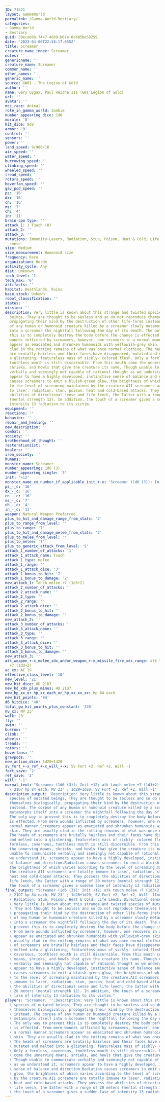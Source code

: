```yaml
---
ID: 71521
layout: GammaWorld
permalink: /Gamma-World-Bestiary/
categories:
- Gamma World
- Bestiary
guid: 59eca60b-7447-4689-b67e-0d485be58259
date: '2023-04-06T22:58:17.055Z'
title: Screamer
creature_name_index: Screamer
notes: ''
genericname: ''
creature_name: Screamer
common_name: ''
other_names: ''
generic_name: ''
source: GW01 - The Legion of Gold
author: ''
name: Gary Gygax, Paul Reiche III (GW1 Legion of Gold)
url: ''
avatar: ''
mcc_race: Animal
role_in_gamma_world: Zombie
number_appearing_dice: 1d6
morale: '8'
hit_dice: 9d8
armor: '9'
control: ''
sensors: ''
power: ''
land_speed: 9/900/18
air_speed: ''
water_speed: ''
burrowing_speed: ''
climbing_speed: ''
wheeled_speed: ''
tread_speed: ''
rotors_speed: ''
hoverfan_speed: ''
gav_pod_speed: ''
ps: '16'
dx: '16'
cn: '16'
ms: '7'
ch: '4'
in: '11'
brain-cpu type: ''
attack_1: 1 Touch (0)
attack_2: ''
attack_3: ''
mutations: Immunity-Lasers, Radiation, Stun, Poison, Heat & Cold; Life Leech; Directional
  sense
size: Medium
size_measurement: Humanoid size
frequency: Rare
organization: Horde
activity_cycle: Any
diet: Unknown
tech_level: '1'
tech_max: '6'
artifacts: ''
habitat: Deathlands, Ruins
base_stock: Unkown
robot_classification: ''
status: ''
mission: ''
description: Very little is known about this strange and twisted species of mutated
  beings, They are thought to be sexless and so do not reproduce themselves biologically,
  propagating their kind by the destruction of other life-forms instead. The corpse
  of any human or humonoid creature killed by a screamer slowly metamorphs itself
  into a screamer the nightfall following the day of its death. The only way to prevent
  this is to completely destroy the body before the change is effected. From mere
  wounds inflicted by screamers, however, one recovers in a normal manner.Screamers
  appear as emaciated and shrunken humanoids with yellowish-grey skin. They are usually
  clad in the rotting remains of what was once normal clothing. The heads of screamers
  are brutally hairless and their faces have disappeared, mutated and melted into
  a glistening, featureless mass of sickly- colored flesh. Only a formless, cavernous,
  toothless mouth is still discernible. From this mouth come the unnerving moans,
  shrieks, and howls that give the creature its name. Though unable to communicate
  verbally and seemingly not capable of rational thought as we understand it, screamers
  appear to have a highly developed, instinctive sense of balance and direction.Radiation
  causes screamers to emit a bluish-green glow, the brightness of which varies according
  to the level of screaming maintained by the creature.AII screamers are totally immune
  to laser, radiation. stun, poison, heat and cold-based attacks. They possess the
  abilities of directional sense and life leech, the Iatter with a ronge of 20 meters
  (mental strength 12). In addition, the touch of a screamer gives a sudden lase of
  intensity 13 radiation to its victim.
equipment: ''
reactions: ''
behavior: ''
repair_and_healing: ''
new_description: ''
combat: ''
society: ''
brotherhood_of_thought: ''
restorationsist: ''
healers: ''
iron_society: ''
humans: ''
monster_name: Screamer
number_appearing: 1d6 (3)
number_appearing_single: '3'
init: '+12'
monster_name_xx_number_if_applicable_init_+-x: 'Screamer (1d6 (3)): Init +12'
ps_-_c: '16'
dx_-_c: '16'
cn_-_c: '16'
ms_-_c: '7'
ch_-_c: '4'
in_-_c: '11'
weapon: Natural Weapon Preferred
plus_to_hit_and_damage_range_from_stats: '2'
plus_to_range_from_level: ''
plus_to_range: '7'
plus_to_hit_and_damage_melee_from_stats: '2'
plus_to_melee_from_level: ''
plus_to_melee: '7'
plus_to_generic_attack_from_level: '5'
attack_1_number_of_attacks: '1'
attack_1_attack_name: Touch
attack_1_type: melee
attack_1_range: ''
attack_1_attack_dice: '3'
attack_1_bonus_to_hit: '7'
attack_1_bonus_to_damage: '2'
new_attack_1: Touch melee +7 (1d3+2)
attack_2_number_of_attacks: ''
attack_2_attack_name: ''
attack_2_type: ''
attack_2_range: ''
attack_2_attack_dice: ''
attack_2_bonus_to_hit: ''
attack_2_bonus_to_damage: ''
new_attack_2: ''
attack_3_number_of_attacks: ''
attack_3_attack_name: ''
attack_3_type: ''
attack_3_range: ''
attack_3_attack_dice: ''
attack_3_bonus_to_hit: ''
attack_3_bonus_to_damage: ''
new_attack_3: ''
atk_weapon_+-x_melee_xdx_andor_weapon_+-x_missile_fire_xdx_range: atk touch melee
  +7 (1d3+2)
ac_xx: AC 19
effective_class_level: '10'
new_level: '21'
new_hit_dice: HD 21D7
new_hd_xdx_plus_minus: HD 21D7
new_hp_xx_or_hp_xx_each_or_hp_xx_xx_xx: hp 84 each
new_hit_points: '84'
d6_hitdice: '40'
total_gw_hit_points_plus_constant: '240'
mv_xx: MV 23'
walk: 23'
fly: ''
swim: ''
burrow: ''
climb: ''
wheels: ''
treads: ''
rotors: ''
hoverfans: ''
gravpods: ''
new_action_dice: 1d20+1d20
sv_fort_+-x_ref_+-x_will_+-x: SV Fort +2, Ref +2, Will -1
fort_save: '2'
ref_save: '2'
will: '-1'
normal_text: "Screamer (1d6 (3)): Init +12; atk touch melee +7 (1d3+2); AC 19; HD\
  \ 21D7 hp 84 each; MV 23' ; 1d20+1d20; SV Fort +2, Ref +2, Will -1"
description_output: 'Description: Very little is known about this strange and twisted
  species of mutated beings, They are thought to be sexless and so do not reproduce
  themselves biologically, propagating their kind by the destruction of other life-forms
  instead. The corpse of any human or humonoid creature killed by a screamer slowly
  metamorphs itself into a screamer the nightfall following the day of its death.
  The only way to prevent this is to completely destroy the body before the change
  is effected. From mere wounds inflicted by screamers, however, one recovers in a
  normal manner.Screamers appear as emaciated and shrunken humanoids with yellowish-grey
  skin. They are usually clad in the rotting remains of what was once normal clothing.
  The heads of screamers are brutally hairless and their faces have disappeared, mutated
  and melted into a glistening, featureless mass of sickly- colored flesh. Only a
  formless, cavernous, toothless mouth is still discernible. From this mouth come
  the unnerving moans, shrieks, and howls that give the creature its name. Though
  unable to communicate verbally and seemingly not capable of rational thought as
  we understand it, screamers appear to have a highly developed, instinctive sense
  of balance and direction.Radiation causes screamers to emit a bluish-green glow,
  the brightness of which varies according to the level of screaming maintained by
  the creature.AII screamers are totally immune to laser, radiation. stun, poison,
  heat and cold-based attacks. They possess the abilities of directional sense and
  life leech, the Iatter with a ronge of 20 meters (mental strength 12). In addition,
  the touch of a screamer gives a sudden lase of intensity 13 radiation to its victim.'
final_output: "Screamer (1d6 (3)): Init +12; atk touch melee +7 (1d3+2); AC 19; HD\
  \ 21D7 hp 84 each; MV 23' ; 1d20+1d20; SV Fort +2, Ref +2, Will -1Immunity-Lasers,\
  \ Radiation, Stun, Poison, Heat & Cold; Life Leech; Directional senseDescription:\
  \ Very little is known about this strange and twisted species of mutated beings,\
  \ They are thought to be sexless and so do not reproduce themselves biologically,\
  \ propagating their kind by the destruction of other life-forms instead. The corpse\
  \ of any human or humonoid creature killed by a screamer slowly metamorphs itself\
  \ into a screamer the nightfall following the day of its death. The only way to\
  \ prevent this is to completely destroy the body before the change is effected.\
  \ From mere wounds inflicted by screamers, however, one recovers in a normal manner.Screamers\
  \ appear as emaciated and shrunken humanoids with yellowish-grey skin. They are\
  \ usually clad in the rotting remains of what was once normal clothing. The heads\
  \ of screamers are brutally hairless and their faces have disappeared, mutated and\
  \ melted into a glistening, featureless mass of sickly- colored flesh. Only a formless,\
  \ cavernous, toothless mouth is still discernible. From this mouth come the unnerving\
  \ moans, shrieks, and howls that give the creature its name. Though unable to communicate\
  \ verbally and seemingly not capable of rational thought as we understand it, screamers\
  \ appear to have a highly developed, instinctive sense of balance and direction.Radiation\
  \ causes screamers to emit a bluish-green glow, the brightness of which varies according\
  \ to the level of screaming maintained by the creature.AII screamers are totally\
  \ immune to laser, radiation. stun, poison, heat and cold-based attacks. They possess\
  \ the abilities of directional sense and life leech, the Iatter with a ronge of\
  \ 20 meters (mental strength 12). In addition, the touch of a screamer gives a sudden\
  \ lase of intensity 13 radiation to its victim."
players: "Screamer; '';Description: Very little is known about this strange and twisted\
  \ species of mutated beings, They are thought to be sexless and so do not reproduce\
  \ themselves biologically, propagating their kind by the destruction of other life-forms\
  \ instead. The corpse of any human or humonoid creature killed by a screamer slowly\
  \ metamorphs itself into a screamer the nightfall following the day of its death.\
  \ The only way to prevent this is to completely destroy the body before the change\
  \ is effected. From mere wounds inflicted by screamers, however, one recovers in\
  \ a normal manner.Screamers appear as emaciated and shrunken humanoids with yellowish-grey\
  \ skin. They are usually clad in the rotting remains of what was once normal clothing.\
  \ The heads of screamers are brutally hairless and their faces have disappeared,\
  \ mutated and melted into a glistening, featureless mass of sickly- colored flesh.\
  \ Only a formless, cavernous, toothless mouth is still discernible. From this mouth\
  \ come the unnerving moans, shrieks, and howls that give the creature its name.\
  \ Though unable to communicate verbally and seemingly not capable of rational thought\
  \ as we understand it, screamers appear to have a highly developed, instinctive\
  \ sense of balance and direction.Radiation causes screamers to emit a bluish-green\
  \ glow, the brightness of which varies according to the level of screaming maintained\
  \ by the creature.AII screamers are totally immune to laser, radiation. stun, poison,\
  \ heat and cold-based attacks. They possess the abilities of directional sense and\
  \ life leech, the Iatter with a ronge of 20 meters (mental strength 12). In addition,\
  \ the touch of a screamer gives a sudden lase of intensity 13 radiation to its victim.|"
---
```

</br>